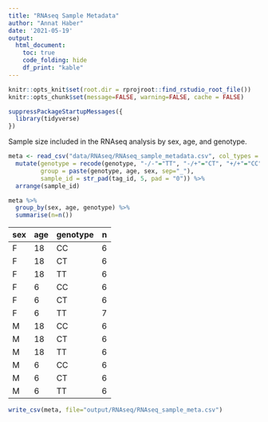 ```yaml
---
title: "RNAseq Sample Metadata"
author: "Annat Haber"
date: '2021-05-19'
output:
  html_document:
    toc: true
    code_folding: hide
    df_print: "kable"
---
```



```r
knitr::opts_knit$set(root.dir = rprojroot::find_rstudio_root_file())
knitr::opts_chunk$set(message=FALSE, warning=FALSE, cache = FALSE)
```


```r
suppressPackageStartupMessages({
  library(tidyverse)
})
```

Sample size included in the RNAseq analysis by sex, age, and genotype.  

```r
meta <- read_csv("data/RNAseq/RNAseq_sample_metadata.csv", col_types = cols(.default = "c")) %>%
  mutate(genotype = recode(genotype, "-/-"="TT", "-/+"="CT", "+/+"="CC"),
         group = paste(genotype, age, sex, sep="_"),
         sample_id = str_pad(tag_id, 5, pad = "0")) %>%
  arrange(sample_id)

meta %>% 
  group_by(sex, age, genotype) %>%
  summarise(n=n())
```

<div class="kable-table">

|sex |age |genotype |  n|
|:---|:---|:--------|--:|
|F   |18  |CC       |  6|
|F   |18  |CT       |  6|
|F   |18  |TT       |  6|
|F   |6   |CC       |  6|
|F   |6   |CT       |  6|
|F   |6   |TT       |  7|
|M   |18  |CC       |  6|
|M   |18  |CT       |  6|
|M   |18  |TT       |  6|
|M   |6   |CC       |  6|
|M   |6   |CT       |  6|
|M   |6   |TT       |  6|

</div>

```r
write_csv(meta, file="output/RNAseq/RNAseq_sample_meta.csv")
```
